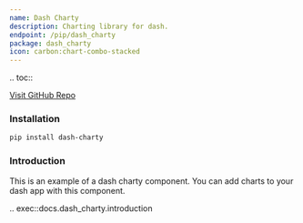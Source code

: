```yaml
---
name: Dash Charty
description: Charting library for dash.
endpoint: /pip/dash_charty
package: dash_charty
icon: carbon:chart-combo-stacked
---
```


.. toc::

[Visit GitHub Repo](https://github.com/pip-install-python/dash_charty)

### Installation

```bash
pip install dash-charty
```

### Introduction

This is an example of a dash charty component. You can add charts to your dash app with this component.

.. exec::docs.dash_charty.introduction

